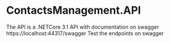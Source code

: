 # ContactsManagement.API
The API is a .NETCore 3.1 API with documentation on swagger https://localhost:44317/swagger
Test the endpoints on swagger
